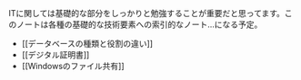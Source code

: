 ITに関しては基礎的な部分をしっかりと勉強することが重要だと思ってます。このノートは各種の基礎的な技術要素への索引的なノート…になる予定。

- [[データベースの種類と役割の違い]]
- [[デジタル証明書]]
- [[Windowsのファイル共有]]